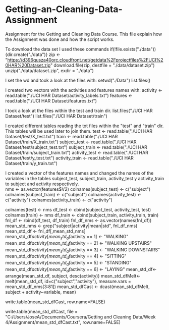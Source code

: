 # Getting-an-Cleaning-Data-Assignment
Assignment for the Getting and Cleaning Data Course.
This file explain how the Assignment was done and how the script works.

To download the data set I used these commands 
if(!file.exists("./data")){dir.create("./data")}
zip <- "https://d396qusza40orc.cloudfront.net/getdata%2Fprojectfiles%2FUCI%20HAR%20Dataset.zip"
download.file(zip, destfile =  "./data/dataset.zip")
unzip("./data/dataset.zip", exdir = "./data")

I set the wd and took a look at the files with: 
setwd("./Data")
list.files()

I created two vectors with the activities and features names with:
activity <- read.table("./UCI HAR Dataset/activity_labels.txt")
features <- read.table("./UCI HAR Dataset/features.txt")

I took a look at the files within the test and train dir.
list.files("./UCI HAR Dataset/test")
list.files("./UCI HAR Dataset/train")

I created different tables reading the txt files within the "test" and "train" dir.
This tables will be used later to join them.
test <- read.table("./UCI HAR Dataset/test/X_test.txt")
train <- read.table("./UCI HAR Dataset/train/X_train.txt")
subject_test <- read.table("./UCI HAR Dataset/test/subject_test.txt")
subject_train <- read.table("./UCI HAR Dataset/train/subject_train.txt")
activity_test <- read.table("./UCI HAR Dataset/test/y_test.txt")
activity_train <- read.table("./UCI HAR Dataset/train/y_train.txt")

I created a vector of the features names and changed the names of the variables in the tables subject_test, subject_train, activity_test y activity_train to subject and activity respectively.     
nms <- as.vector(features$V2)
colnames(subject_test) <- c("subject")
colnames(subject_train) <- c("subject")
colnames(activity_test) <- c("activity")
colnames(activity_train) <- c("activity")

colnames(test) <- nms
df_test <- cbind(subject_test, activity_test, test)
colnames(train) <- nms
df_train <- cbind(subject_train, activity_train, train)
fnl_df <- rbind(df_test, df_train)
fnl_df_nms <- as.vector(names(fnl_df))
mean_std_nms <- grep("subject|activity|mean|std", fnl_df_nms)
mean_std_df <- fnl_df[,mean_std_nms]
mean_std_df$activity[mean_std_df$activity == 1] <- "WALKING"
mean_std_df$activity[mean_std_df$activity == 2] <- "WALKING UPSTAIRS"
mean_std_df$activity[mean_std_df$activity == 3] <- "WALKING DOWNSTAIRS"
mean_std_df$activity[mean_std_df$activity == 4] <- "SITTING"
mean_std_df$activity[mean_std_df$activity == 5] <- "STANDING"
mean_std_df$activity[mean_std_df$activity == 6] <- "LAYING"
mean_std_df<- arrange(mean_std_df, subject, desc(activity))
mean_std_dfMelt<- melt(mean_std_df, id=c("subject","activity"), measure.vars = mean_std_df_nms[3:81])
mean_std_dfCast <- dcast(mean_std_dfMelt, subject + activity~variable, mean)

write.table(mean_std_dfCast, row.name=FALSE)

write.table(mean_std_dfCast, file = "C:/Users/JoseA/Documents/Coursera/Getting and Cleaning Data/Week 4/Assignment/mean_std_dfCast.txt", row.name=FALSE)


